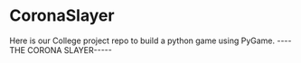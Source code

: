 # CoronaSlayer
Here is our College project repo to build a python game using PyGame. ----THE CORONA SLAYER-----
